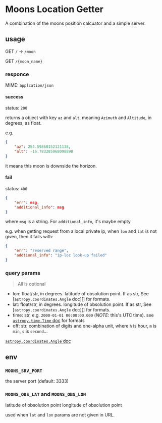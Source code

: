 # Moons Location Getter

A combination of the moons position calcuator and a simple server.

## usage

GET `/`  -> `/moon`

GET `/{moon_name}`


### responce
MIME: `applcation/json`

#### success
status: `200`

returns
a object with key `az` and `alt`, meaning `Azimuth` and `Altitude`, in degrees, as float.

e.g.
```JSON
{
    "az": 254.59860152121138,
    "alt": -16.783285968098898
}
```
it means this moon is downside the horizon.

#### fail

status: `400`

```JSON
{
    "err": msg,
    "additional_info": msg
}
```

where `msg` is a string. For `additional_info`, it's maybe empty

e.g. when getting request from a local private ip, when `lon` and `lat` is not given, then it fails with:
```JSON
{
    "err": "reserved range",
    "addtional_info": "ip-loc look-up failed"
}
```

### query params
> All is optional

- lon: float/str, in degrees. latitude of obsolution point. If as str, See [`astropy.coordinates.Angle` doc][] for formats.
- lat: float/str, in degrees. longitude of obsolution point. If as str, See [`astropy.coordinates.Angle` doc][] for formats.
- time: str, e.g. `2000-01-01 00:00:00.000` (*NOTE*: this's UTC time). see [`astropy.time.Time` doc](https://docs.astropy.org/en/stable/time/index.html#time-format) for formats
- off: str. combination of digits and one-alpha unit, where `h` is hour, `m` is `min`, `s` is `second`...

[`astropy.coordinates.Angle` doc](https://docs.astropy.org/en/stable/api/astropy.coordinates.Angle.html)


## env

### `MOONS_SRV_PORT`
the server port (default: 3333)

### `MOONS_OBS_LAT` and `MOONS_OBS_LON`
latitude of obsolution point
longitude of obsolution point

used when `lat` and `lon` params are not given in URL.

